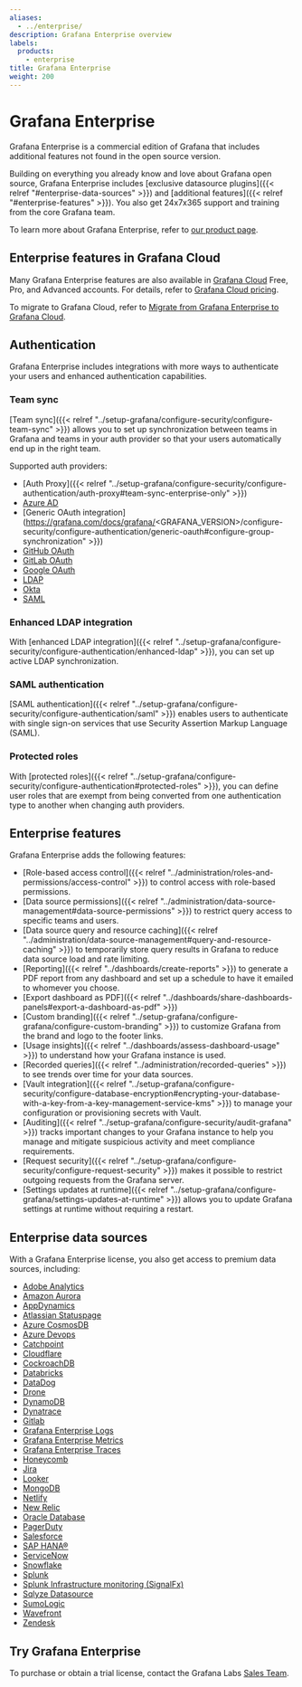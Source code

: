 ```yaml
---
aliases:
  - ../enterprise/
description: Grafana Enterprise overview
labels:
  products:
    - enterprise
title: Grafana Enterprise
weight: 200
---
```


# Grafana Enterprise

Grafana Enterprise is a commercial edition of Grafana that includes additional features not found in the open source version.

Building on everything you already know and love about Grafana open source, Grafana Enterprise includes [exclusive datasource plugins]({{< relref "#enterprise-data-sources" >}}) and [additional features]({{< relref "#enterprise-features" >}}). You also get 24x7x365 support and training from the core Grafana team.

To learn more about Grafana Enterprise, refer to [our product page](/enterprise).

## Enterprise features in Grafana Cloud

Many Grafana Enterprise features are also available in [Grafana Cloud](/docs/grafana-cloud) Free, Pro, and Advanced accounts. For details, refer to [Grafana Cloud pricing](/pricing/#featuresTable).

To migrate to Grafana Cloud, refer to [Migrate from Grafana Enterprise to Grafana Cloud](/docs/grafana-cloud/account-management/e2c-guide/).

## Authentication

Grafana Enterprise includes integrations with more ways to authenticate your users and enhanced authentication capabilities.

### Team sync

[Team sync]({{< relref "../setup-grafana/configure-security/configure-team-sync" >}}) allows you to set up synchronization between teams in Grafana and teams in your auth provider so that your users automatically end up in the right team.

Supported auth providers:

- [Auth Proxy]({{< relref "../setup-grafana/configure-security/configure-authentication/auth-proxy#team-sync-enterprise-only" >}})
- [Azure AD](https://grafana.com/docs/grafana/<GRAFANA_VERSION>/configure-security/configure-authentication/azuread#group-sync-enterprise-only)
- [Generic OAuth integration](https://grafana.com/docs/grafana/<GRAFANA_VERSION>/configure-security/configure-authentication/generic-oauth#configure-group-synchronization" >}})
- [GitHub OAuth](https://grafana.com/docs/grafana/<GRAFANA_VERSION>/configure-security/configure-authentication/github#configure-group-synchronization)
- [GitLab OAuth](https://grafana.com/docs/grafana/<GRAFANA_VERSION>/configure-security/configure-authentication/gitlab#configure-group-synchronization)
- [Google OAuth](https://grafana.com/docs/grafana/<GRAFANA_VERSION>/configure-security/configure-authentication/google#configure-group-synchronization)
- [LDAP](https://grafana.com/docs/grafana/<GRAFANA_VERSION>/configure-security/configure-authentication/enhanced-ldap#ldap-group-synchronization)
- [Okta](https://grafana.com/docs/grafana/<GRAFANA_VERSION>/configure-security/configure-authentication/okta#configure-group-synchronization-enterprise-only)
- [SAML](https://grafana.com/docs/grafana/<GRAFANA_VERSION>/configure-security/configure-authentication/saml#configure-group-synchronization)

### Enhanced LDAP integration

With [enhanced LDAP integration]({{< relref "../setup-grafana/configure-security/configure-authentication/enhanced-ldap" >}}), you can set up active LDAP synchronization.

### SAML authentication

[SAML authentication]({{< relref "../setup-grafana/configure-security/configure-authentication/saml" >}}) enables users to authenticate with single sign-on services that use Security Assertion Markup Language (SAML).

### Protected roles

With [protected roles]({{< relref "../setup-grafana/configure-security/configure-authentication#protected-roles" >}}), you can define user roles that are exempt from being converted from one authentication type to another when changing auth providers.

## Enterprise features

Grafana Enterprise adds the following features:

- [Role-based access control]({{< relref "../administration/roles-and-permissions/access-control" >}}) to control access with role-based permissions.
- [Data source permissions]({{< relref "../administration/data-source-management#data-source-permissions" >}}) to restrict query access to specific teams and users.
- [Data source query and resource caching]({{< relref "../administration/data-source-management#query-and-resource-caching" >}}) to temporarily store query results in Grafana to reduce data source load and rate limiting.
- [Reporting]({{< relref "../dashboards/create-reports" >}}) to generate a PDF report from any dashboard and set up a schedule to have it emailed to whomever you choose.
- [Export dashboard as PDF]({{< relref "../dashboards/share-dashboards-panels#export-a-dashboard-as-pdf" >}})
- [Custom branding]({{< relref "../setup-grafana/configure-grafana/configure-custom-branding" >}}) to customize Grafana from the brand and logo to the footer links.
- [Usage insights]({{< relref "../dashboards/assess-dashboard-usage" >}}) to understand how your Grafana instance is used.
- [Recorded queries]({{< relref "../administration/recorded-queries" >}}) to see trends over time for your data sources.
- [Vault integration]({{< relref "../setup-grafana/configure-security/configure-database-encryption#encrypting-your-database-with-a-key-from-a-key-management-service-kms" >}}) to manage your configuration or provisioning secrets with Vault.
- [Auditing]({{< relref "../setup-grafana/configure-security/audit-grafana" >}}) tracks important changes to your Grafana instance to help you manage and mitigate suspicious activity and meet compliance requirements.
- [Request security]({{< relref "../setup-grafana/configure-security/configure-request-security" >}}) makes it possible to restrict outgoing requests from the Grafana server.
- [Settings updates at runtime]({{< relref "../setup-grafana/configure-grafana/settings-updates-at-runtime" >}}) allows you to update Grafana settings at runtime without requiring a restart.

## Enterprise data sources

With a Grafana Enterprise license, you also get access to premium data sources, including:

- [Adobe Analytics](/grafana/plugins/grafana-adobeanalytics-datasource)
- [Amazon Aurora](/grafana/plugins/grafana-aurora-datasource)
- [AppDynamics](/grafana/plugins/dlopes7-appdynamics-datasource)
- [Atlassian Statuspage](/grafana/plugins/grafana-atlassianstatuspage-datasource)
- [Azure CosmosDB](/grafana/plugins/grafana-azurecosmosdb-datasource)
- [Azure Devops](/grafana/plugins/grafana-azuredevops-datasource)
- [Catchpoint](/grafana/plugins/grafana-catchpoint-datasource)
- [Cloudflare](/grafana/plugins/grafana-cloudflare-datasource)
- [CockroachDB](/grafana/plugins/grafana-cockroachdb-datasource)
- [Databricks](/grafana/plugins/grafana-databricks-datasource)
- [DataDog](/grafana/plugins/grafana-datadog-datasource)
- [Drone](/grafana/plugins/grafana-drone-datasource)
- [DynamoDB](/grafana/plugins/grafana-dynamodb-datasource/)
- [Dynatrace](/grafana/plugins/grafana-dynatrace-datasource)
- [Gitlab](/grafana/plugins/grafana-gitlab-datasource)
- [Grafana Enterprise Logs](/grafana/plugins/grafana-enterprise-logs-app/)
- [Grafana Enterprise Metrics](/grafana/plugins/grafana-metrics-enterprise-app/)
- [Grafana Enterprise Traces](/grafana/plugins/grafana-enterprise-traces-app/)
- [Honeycomb](/grafana/plugins/grafana-honeycomb-datasource)
- [Jira](/grafana/plugins/grafana-jira-datasource)
- [Looker](/grafana/plugins/grafana-looker-datasource/)
- [MongoDB](/grafana/plugins/grafana-mongodb-datasource)
- [Netlify](/grafana/plugins/grafana-netlify-datasource)
- [New Relic](/grafana/plugins/grafana-newrelic-datasource)
- [Oracle Database](/grafana/plugins/grafana-oracle-datasource)
- [PagerDuty](/grafana/plugins/grafana-pagerduty-datasource)
- [Salesforce](/grafana/plugins/grafana-salesforce-datasource)
- [SAP HANA®](/grafana/plugins/grafana-saphana-datasource)
- [ServiceNow](/grafana/plugins/grafana-servicenow-datasource)
- [Snowflake](/grafana/plugins/grafana-snowflake-datasource)
- [Splunk](/grafana/plugins/grafana-splunk-datasource)
- [Splunk Infrastructure monitoring (SignalFx)](/grafana/plugins/grafana-splunk-monitoring-datasource)
- [Sqlyze Datasource](/grafana/plugins/grafana-odbc-datasource)
- [SumoLogic](/grafana/plugins/grafana-sumologic-datasource)
- [Wavefront](/grafana/plugins/grafana-wavefront-datasource)
- [Zendesk](/grafana/plugins/grafana-zendesk-datasource)

## Try Grafana Enterprise

To purchase or obtain a trial license, contact the Grafana Labs [Sales Team](/contact?about=grafana-enterprise-stack).
